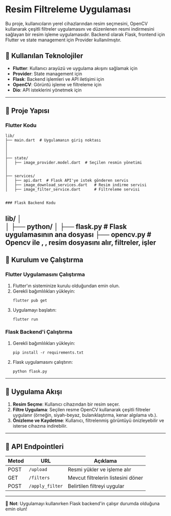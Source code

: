# Resim Filtreleme Uygulaması

Bu proje, kullanıcıların yerel cihazlarından resim seçmesini, OpenCV kullanarak çeşitli filtreler uygulamasını ve düzenlenen resmi indirmesini sağlayan bir resim işleme uygulamasıdır. Backend olarak Flask, frontend için Flutter ve state management için Provider kullanılmıştır.

## 📌 Kullanılan Teknolojiler

- **Flutter**: Kullanıcı arayüzü ve uygulama akışını sağlamak için
- **Provider**: State management için
- **Flask**: Backend işlemleri ve API iletişimi için
- **OpenCV**: Görüntü işleme ve filtreleme için
- **Dio**: API isteklerini yönetmek için

---

## 📂 Proje Yapısı

### Flutter Kodu
```
lib/
├── main.dart  # Uygulamanın giriş noktası
│
│   
│
├── state/
│   ├── image_provider.model.dart  # Seçilen resmin yönetimi
│  
│
├── services/
│   ├── api.dart  # Flask API'ye istek gönderen servis
│   ├── image_download_services.dart   # Resim indirme servisi
│   ├── image_filter_service.dart      # Filtreleme servisi


### Flask Backend Kodu
```
lib/
│  
│
├── python/
│   ├── flask.py   # Flask uygulamasının ana dosyası 
    ├── opencv.py   # Opencv ile , , resim dosyasını alır, filtreler, işler
---

## 🚀 Kurulum ve Çalıştırma

### Flutter Uygulamasını Çalıştırma

1. Flutter'ın sisteminize kurulu olduğundan emin olun.
2. Gerekli bağımlılıkları yükleyin:
   ```
   flutter pub get
   ```
3. Uygulamayı başlatın:
   ```
   flutter run
   ```

### Flask Backend'i Çalıştırma

1. Gerekli bağımlılıkları yükleyin:
   ```
   pip install -r requirements.txt
   ```
2. Flask uygulamasını çalıştırın:
   ```
   python flask.py
   ```

---

## 🎨 Uygulama Akışı

1. **Resim Seçme**: Kullanıcı cihazından bir resim seçer.
2. **Filtre Uygulama**: Seçilen resme OpenCV kullanarak çeşitli filtreler uygulanır (örneğin, siyah-beyaz, bulanıklaştırma, kenar algılama vb.).
3. **Önizleme ve Kaydetme**: Kullanıcı, filtrelenmiş görüntüyü önizleyebilir ve isterse cihazına indirebilir.

---

## 📌 API Endpointleri

| Metod | URL | Açıklama |
|-------|-----|----------|
| POST | `/upload` | Resmi yükler ve işleme alır |
| GET  | `/filters` | Mevcut filtrelerin listesini döner |
| POST | `/apply_filter` | Belirtilen filtreyi uygular |

---


📌 **Not**: Uygulamayı kullanırken Flask backend'in çalışır durumda olduğuna emin olun!
